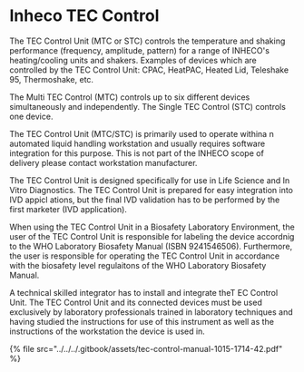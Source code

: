 # Inheco TEC Control

The TEC Control Unit (MTC or STC) controls the temperature and shaking performance (frequency, amplitude, pattern) for a range of INHECO's heating/cooling units and shakers. Examples of devices which are controlled by the TEC Control Unit: CPAC, HeatPAC, Heated Lid, Teleshake 95, Thermoshake, etc.&#x20;

The Multi TEC Control (MTC) controls up to six different devices simultaneously and independently. The Single TEC Control (STC) controls one device.&#x20;

The TEC Control Unit (MTC/STC) is primarily used to operate withina n automated liquid handling workstation and usually requires software integration for this purpose. This is not part of the INHECO scope of delivery please contact workstation manufacturer.&#x20;

The TEC Control Unit is designed specifically for use in Life Science and In Vitro Diagnostics. The TEC Control Unit is prepared for easy integration into IVD appicl ations, but the final IVD validation has to be performed by the first marketer (IVD application).&#x20;

When using the TEC Control Unit in a Biosafety Laboratory Environment, the user of the TEC Control Unit is responsible for labeling the device accordnig to the WHO Laboratory Biosafety Manual (ISBN 9241546506). Furthermore, the user is responsible for operating the TEC Control Unit in accordance with the biosafety level regulaitons of the WHO Laboratory Biosafety Manual.&#x20;

A technical skilled integrator has to install and integrate theT EC Control Unit. The TEC Control Unit and its connected devices must be used exclusively by laboratory professionals trained in laboratory techniques and having studied the instructions for use of this instrument as well as the instructions of the workstation the device is used in.

{% file src="../../../.gitbook/assets/tec-control-manual-1015-1714-42.pdf" %}

